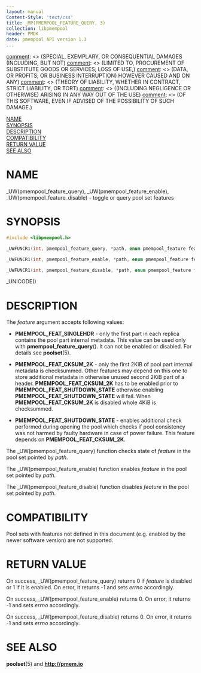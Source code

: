 ```yaml
---
layout: manual
Content-Style: 'text/css'
title: _MP(PMEMPOOL_FEATURE_QUERY, 3)
collection: libpmempool
header: PMDK
date: pmempool API version 1.3
...
```


[comment]: <> (Copyright 2018, Intel Corporation)

[comment]: <> (Redistribution and use in source and binary forms, with or without)
[comment]: <> (modification, are permitted provided that the following conditions)
[comment]: <> (are met:)
[comment]: <> (    * Redistributions of source code must retain the above copyright)
[comment]: <> (      notice, this list of conditions and the following disclaimer.)
[comment]: <> (    * Redistributions in binary form must reproduce the above copyright)
[comment]: <> (      notice, this list of conditions and the following disclaimer in)
[comment]: <> (      the documentation and/or other materials provided with the)
[comment]: <> (      distribution.)
[comment]: <> (    * Neither the name of the copyright holder nor the names of its)
[comment]: <> (      contributors may be used to endorse or promote products derived)
[comment]: <> (      from this software without specific prior written permission.)

[comment]: <> (THIS SOFTWARE IS PROVIDED BY THE COPYRIGHT HOLDERS AND CONTRIBUTORS)
[comment]: <> ("AS IS" AND ANY EXPRESS OR IMPLIED WARRANTIES, INCLUDING, BUT NOT)
[comment]: <> (LIMITED TO, THE IMPLIED WARRANTIES OF MERCHANTABILITY AND FITNESS FOR)
[comment]: <> (A PARTICULAR PURPOSE ARE DISCLAIMED. IN NO EVENT SHALL THE COPYRIGHT)
[comment]: <> (OWNER OR CONTRIBUTORS BE LIABLE FOR ANY DIRECT, INDIRECT, INCIDENTAL,)
[comment]: <> (SPECIAL, EXEMPLARY, OR CONSEQUENTIAL DAMAGES (INCLUDING, BUT NOT)
[comment]: <> (LIMITED TO, PROCUREMENT OF SUBSTITUTE GOODS OR SERVICES; LOSS OF USE,)
[comment]: <> (DATA, OR PROFITS; OR BUSINESS INTERRUPTION) HOWEVER CAUSED AND ON ANY)
[comment]: <> (THEORY OF LIABILITY, WHETHER IN CONTRACT, STRICT LIABILITY, OR TORT)
[comment]: <> ((INCLUDING NEGLIGENCE OR OTHERWISE) ARISING IN ANY WAY OUT OF THE USE)
[comment]: <> (OF THIS SOFTWARE, EVEN IF ADVISED OF THE POSSIBILITY OF SUCH DAMAGE.)

[comment]: <> (pmempool_feature_query.3 -- man page for toggle and query pool
set features)

[NAME](#name)<br />
[SYNOPSIS](#synopsis)<br />
[DESCRIPTION](#description)<br />
[COMPATIBILITY](#compatibility)<br />
[RETURN VALUE](#return-value)<br />
[SEE ALSO](#see-also)<br />


# NAME #

_UW(pmempool_feature_query), _UW(pmempool_feature_enable),
_UW(pmempool_feature_disable) - toggle or query pool set features


# SYNOPSIS #

```c
#include <libpmempool.h>

_UWFUNCR1(int, pmempool_feature_query, *path, enum pmempool_feature feature)

_UWFUNCR1(int, pmempool_feature_enable, *path, enum pmempool_feature feature)

_UWFUNCR1(int, pmempool_feature_disable, *path, enum pmempool_feature feature)
```

_UNICODE()


# DESCRIPTION #

The *feature* argument accepts following values:

+ **PMEMPOOL_FEAT_SINGLEHDR** - only the first part in each replica contains the
pool part internal metadata. This value can be used only with
**pmempool_feature_query**(). It can not be enabled or disabled. For details see
**poolset**(5).

+ **PMEMPOOL_FEAT_CKSUM_2K** - only the first 2KiB of pool part internal metadata
is checksummed. Other features may depend on this one to store additional metadata
in otherwise unused second 2KiB part of a header.
**PMEMPOOL_FEAT_CKSUM_2K** has to be enabled prior to **PMEMPOOL_FEAT_SHUTDOWN_STATE**
otherwise enabling **PMEMPOOL_FEAT_SHUTDOWN_STATE** will fail.
When **PMEMPOOL_FEAT_CKSUM_2K** is disabled whole 4KiB is checksummed.

+ **PMEMPOOL_FEAT_SHUTDOWN_STATE** - enables additional check performed during
opening the pool which checks if pool consistency was not harmed by faulty
hardware in case of power failure.
This feature depends on **PMEMPOOL_FEAT_CKSUM_2K**.


The _UW(pmempool_feature_query) function checks state of *feature* in the
pool set pointed by *path*.

The _UW(pmempool_feature_enable) function enables *feature* in the pool set
pointed by *path*.

The _UW(pmempool_feature_disable) function disables *feature* in the pool set
pointed by *path*.

# COMPATIBILITY #

Pool sets with features not defined in this document (e.g. enabled by the newer
software version) are not supported.

# RETURN VALUE #

On success, _UW(pmempool_feature_query) returns 0 if *feature* is disabled or
1 if it is enabled. On error, it returns -1 and sets *errno* accordingly.

On success, _UW(pmempool_feature_enable) returns 0. On error, it returns -1
and sets *errno* accordingly.

On success, _UW(pmempool_feature_disable) returns 0. On error, it returns -1
and sets *errno* accordingly.

# SEE ALSO #

**poolset**(5) and **<http://pmem.io>**
